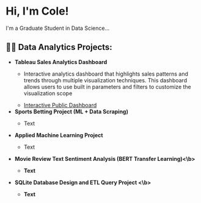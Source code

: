 <h1>Hi, I'm Cole! </h1>

<p> I'm a Graduate Student in Data Science... </p>

<h2>👨‍💻 Data Analytics Projects:</h2>

- <b> Tableau Sales Analytics Dashboard </b>
  - <p> Interactive analytics dashboard that highlights sales patterns and trends through multiple visualization techniques. This dashboard allows users to use built in parameters and filters to customize the visualization scope </p>
  - <a href="https://public.tableau.com/app/profile/cole.weber/viz/DTSC600_FinalProject_ColeWeber/Dashboard1" target="_blank"> Interactive Public Dashboard </a>
- <b> Sports Betting Project (ML + Data Scraping) </b>  
  - <p> Text </p>
- <b> Applied Machine Learning Project </b>
  - <p> Text </p>
- <b> Movie Review Text Sentiment Analysis (BERT Transfer Learning)<\b>
  - <p> Text </p>
- <b> SQLite Database Design and ETL Query Project <\b>
  - <p> Text </p> 
 

<!--
**joshmadakor1/joshmadakor1** is a ✨ _special_ ✨ repository because its `README.md` (this file) appears on your GitHub profile.

Here are some ideas to get you started:

- 🔭 I’m currently working on ...
- 🌱 I’m currently learning ...
- ⚡ Fun fact: ...
-->
